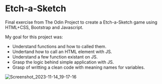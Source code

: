 # Etch-a-Sketch
Final exercise from The Odin Project to create a Etch-a-Sketch game using HTML+CSS, Bootstrap and Javascript.

My goal for this project was:
 - Understand functions and how to called them.
 - Undertand how to call an HTML element with JS.
 - Understand a few function existant on JS.
 - Grasp the logic behind simple application with JS.
 - Grasp of writting a clean code with meaning names for variables.

![Screenshot_2023-11-14_19-17-16](https://github.com/AtAllCreativity/Etch-a-Sketch/assets/144659936/7c2b4006-9a82-4180-b1f1-9f0a47ca2353)
